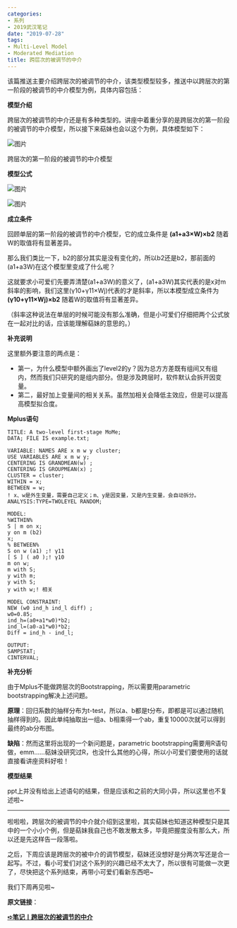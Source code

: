```yaml
---
categories:
- 系列
- 2019武汉笔记
date: "2019-07-28"
tags:
- Multi-Level Model
- Moderated Mediation
title: 跨层次的被调节的中介
---
```

该篇推送主要介绍跨层次的被调节的中介，该类型模型较多，推送中以跨层次的第一阶段的被调节的中介模型为例，具体内容包括：

<!--more-->

**模型介绍**

跨层次的被调节的中介还是有多种类型的。讲座中着重分享的是跨层次的第一阶段的被调节的中介模型，所以接下来萜妹也会以这个为例，具体模型如下：

![图片](https://tie-1315290370.cos.ap-beijing.myqcloud.com/TIE/202309120005379.png)

跨层次的第一阶段的被调节的中介模型

**模型公式**

![图片](https://tie-1315290370.cos.ap-beijing.myqcloud.com/TIE/202309120005433.png)

![图片](https://tie-1315290370.cos.ap-beijing.myqcloud.com/TIE/202309120005419.jpeg)

**成立条件**

回顾单层的第一阶段的被调节的中介模型，它的成立条件是 **(a1+a3×W)×b2** 随着W的取值将有显著差异。

那么我们类比一下，b2的部分其实是没有变化的，所以b2还是b2，那前面的(a1+a3W)在这个模型里变成了什么呢？

这就要求小可爱们先要弄清楚(a1+a3W)的意义了，(a1+a3W)其实代表的是x对m斜率的影响，我们这里(γ10+γ11×Wj)代表的才是斜率，所以本模型成立条件为 **(γ10+γ11×Wj)×b2** 随着W的取值将有显著差异。

（斜率这种说法在单层的时候可能没有那么准确，但是小可爱们仔细把两个公式放在一起对比的话，应该能理解萜妹的意思的。）

**补充说明**

这里额外要注意的两点是：

- 第一，为什么模型中额外画出了level2的y？因为总⽅方差既有组间⼜有组内，然而我们只研究的是组内部分。但是涉及跨层时，软件默认会拆开因变量。
- 第二，最好加上变量间的相关关系。虽然加相关会降低主效应，但是可以提⾼高模型拟合度。

**Mplus语句**

```
TITLE: A two-level first-stage MoMe;
DATA; FILE IS example.txt;

VARIABLE: NAMES ARE x m w y cluster;
USE VARIABLES ARE x m w y;
CENTERING IS GRANDMEAN(w) ;
CENTERING IS GROUPMEAN(x) ;
CLUSTER = cluster;
WITHIN = x;
BETWEEN = w;
! x、w是外生变量，需要自己定义；m、y是因变量，又是内生变量，会自动拆分。
ANALYSIS:TYPE=TWOLEYEL RANDOM;

MODEL:
%WITHIN%
S | m on x;
y on m (b2)
x;
% BETWEEN%
S on w (a1) ;! γ11
[ S ] ( a0 );! γ10
m on w;
m with S;
y with m;
y with S;
y with w;! 相关

MODEL CONSTRAINT:
NEW (w0 ind_h ind_l diff) ;
w0=0.85;
ind_h=(a0+a1*w0)*b2;
ind_l=(a0-a1*w0)*b2;
Diff = ind_h - ind_l;

OUTPUT:
SAMPSTAT;
CINTERVAL;
```

**补充分析**

由于Mplus不能做跨层次的Bootstrapping，所以需要用parametric bootstrapping解决上述问题。

**原理**：回归系数的抽样分布为t-test，所以a、b都是t分布，即都是可以通过随机抽样得到的。因此单纯抽取出一组a、b相乘得一个ab，重复10000次就可以得到最终的ab分布图。

**缺陷**：然而这里将出现的一个新问题是，parametric bootstrapping需要用R语句做，emm……萜妹没研究过R，也没什么其他的心得，所以小可爱们要使用的话就直接看讲座资料好啦！

**模型结果**

ppt上并没有给出上述语句的结果，但是应该和之前的大同小异，所以这里也不复述啦~

---

啦啦啦，跨层次的被调节的中介就介绍到这里啦，其实萜妹也知道这种模型只是其中的一个小小个例，但是萜妹我自己也不敢发散太多，毕竟把握度没有那么大，所以还是先这样告一段落啦。



之后，下周应该是跨层次的被中介的调节模型，萜妹还没想好是分两次写还是合一起写。不过，看小可爱们对这个系列的兴趣已经不太大了，所以很有可能做一次更了，尽快把这个系列结束，再带小可爱们看新东西吧~



我们下周再见啦~

**原文链接**：

  [**➪笔记丨跨层次的被调节的中介**](https://mp.weixin.qq.com/s?__biz=MzIwMDk1OTM2OQ==&mid=2247484814&idx=1&sn=17ff2c2d8eff67fddf5c4d65f8ae5d60&chksm=96f47168a183f87ebc4a5c8b9ec11645ec761992efae3d7ca4322d376b1aa4057536b1f79ae7&token=1026914331&lang=zh_CN&scene=21#wechat_redirect)
